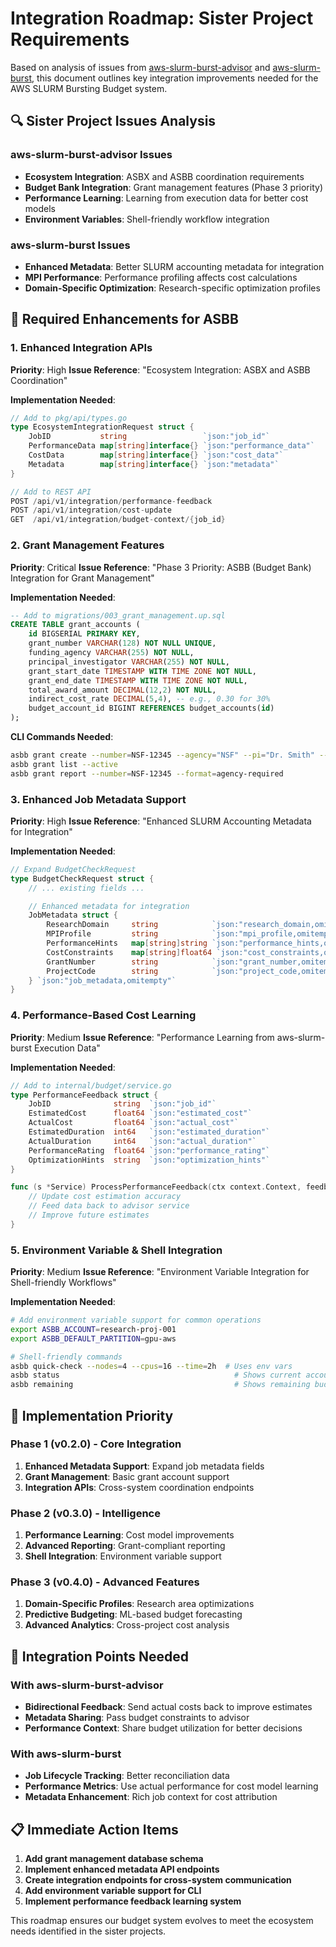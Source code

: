 # Integration Roadmap: Sister Project Requirements

Based on analysis of issues from [aws-slurm-burst-advisor](https://github.com/scttfrdmn/aws-slurm-burst-advisor) and [aws-slurm-burst](https://github.com/scttfrdmn/aws-slurm-burst), this document outlines key integration improvements needed for the AWS SLURM Bursting Budget system.

## 🔍 Sister Project Issues Analysis

### aws-slurm-burst-advisor Issues
- **Ecosystem Integration**: ASBX and ASBB coordination requirements
- **Budget Bank Integration**: Grant management features (Phase 3 priority)
- **Performance Learning**: Learning from execution data for better cost models
- **Environment Variables**: Shell-friendly workflow integration

### aws-slurm-burst Issues
- **Enhanced Metadata**: Better SLURM accounting metadata for integration
- **MPI Performance**: Performance profiling affects cost calculations
- **Domain-Specific Optimization**: Research-specific optimization profiles

## 🎯 Required Enhancements for ASBB

### 1. Enhanced Integration APIs

**Priority**: High
**Issue Reference**: "Ecosystem Integration: ASBX and ASBB Coordination"

**Implementation Needed**:
```go
// Add to pkg/api/types.go
type EcosystemIntegrationRequest struct {
    JobID           string                 `json:"job_id"`
    PerformanceData map[string]interface{} `json:"performance_data"`
    CostData        map[string]interface{} `json:"cost_data"`
    Metadata        map[string]interface{} `json:"metadata"`
}

// Add to REST API
POST /api/v1/integration/performance-feedback
POST /api/v1/integration/cost-update
GET  /api/v1/integration/budget-context/{job_id}
```

### 2. Grant Management Features

**Priority**: Critical
**Issue Reference**: "Phase 3 Priority: ASBB (Budget Bank) Integration for Grant Management"

**Implementation Needed**:
```sql
-- Add to migrations/003_grant_management.up.sql
CREATE TABLE grant_accounts (
    id BIGSERIAL PRIMARY KEY,
    grant_number VARCHAR(128) NOT NULL UNIQUE,
    funding_agency VARCHAR(255) NOT NULL,
    principal_investigator VARCHAR(255) NOT NULL,
    grant_start_date TIMESTAMP WITH TIME ZONE NOT NULL,
    grant_end_date TIMESTAMP WITH TIME ZONE NOT NULL,
    total_award_amount DECIMAL(12,2) NOT NULL,
    indirect_cost_rate DECIMAL(5,4), -- e.g., 0.30 for 30%
    budget_account_id BIGINT REFERENCES budget_accounts(id)
);
```

**CLI Commands Needed**:
```bash
asbb grant create --number=NSF-12345 --agency="NSF" --pi="Dr. Smith" --amount=250000
asbb grant list --active
asbb grant report --number=NSF-12345 --format=agency-required
```

### 3. Enhanced Job Metadata Support

**Priority**: High
**Issue Reference**: "Enhanced SLURM Accounting Metadata for Integration"

**Implementation Needed**:
```go
// Expand BudgetCheckRequest
type BudgetCheckRequest struct {
    // ... existing fields ...

    // Enhanced metadata for integration
    JobMetadata struct {
        ResearchDomain     string            `json:"research_domain,omitempty"`
        MPIProfile         string            `json:"mpi_profile,omitempty"`
        PerformanceHints   map[string]string `json:"performance_hints,omitempty"`
        CostConstraints    map[string]float64 `json:"cost_constraints,omitempty"`
        GrantNumber        string            `json:"grant_number,omitempty"`
        ProjectCode        string            `json:"project_code,omitempty"`
    } `json:"job_metadata,omitempty"`
}
```

### 4. Performance-Based Cost Learning

**Priority**: Medium
**Issue Reference**: "Performance Learning from aws-slurm-burst Execution Data"

**Implementation Needed**:
```go
// Add to internal/budget/service.go
type PerformanceFeedback struct {
    JobID              string  `json:"job_id"`
    EstimatedCost      float64 `json:"estimated_cost"`
    ActualCost         float64 `json:"actual_cost"`
    EstimatedDuration  int64   `json:"estimated_duration"`
    ActualDuration     int64   `json:"actual_duration"`
    PerformanceRating  float64 `json:"performance_rating"`
    OptimizationHints  string  `json:"optimization_hints"`
}

func (s *Service) ProcessPerformanceFeedback(ctx context.Context, feedback *PerformanceFeedback) error {
    // Update cost estimation accuracy
    // Feed data back to advisor service
    // Improve future estimates
}
```

### 5. Environment Variable & Shell Integration

**Priority**: Medium
**Issue Reference**: "Environment Variable Integration for Shell-friendly Workflows"

**Implementation Needed**:
```bash
# Add environment variable support for common operations
export ASBB_ACCOUNT=research-proj-001
export ASBB_DEFAULT_PARTITION=gpu-aws

# Shell-friendly commands
asbb quick-check --nodes=4 --cpus=16 --time=2h  # Uses env vars
asbb status                                       # Shows current account status
asbb remaining                                    # Shows remaining budget
```

## 🚀 Implementation Priority

### Phase 1 (v0.2.0) - Core Integration
1. **Enhanced Metadata Support**: Expand job metadata fields
2. **Grant Management**: Basic grant account support
3. **Integration APIs**: Cross-system coordination endpoints

### Phase 2 (v0.3.0) - Intelligence
1. **Performance Learning**: Cost model improvements
2. **Advanced Reporting**: Grant-compliant reporting
3. **Shell Integration**: Environment variable support

### Phase 3 (v0.4.0) - Advanced Features
1. **Domain-Specific Profiles**: Research area optimizations
2. **Predictive Budgeting**: ML-based budget forecasting
3. **Advanced Analytics**: Cross-project cost analysis

## 🔗 Integration Points Needed

### With aws-slurm-burst-advisor
- **Bidirectional Feedback**: Send actual costs back to improve estimates
- **Metadata Sharing**: Pass budget constraints to advisor
- **Performance Context**: Share budget utilization for better decisions

### With aws-slurm-burst
- **Job Lifecycle Tracking**: Better reconciliation data
- **Performance Metrics**: Use actual performance for cost model learning
- **Metadata Enhancement**: Rich job context for cost attribution

## 📋 Immediate Action Items

1. **Add grant management database schema**
2. **Implement enhanced metadata API endpoints**
3. **Create integration endpoints for cross-system communication**
4. **Add environment variable support for CLI**
5. **Implement performance feedback learning system**

This roadmap ensures our budget system evolves to meet the ecosystem needs identified in the sister projects.